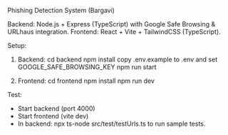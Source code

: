 Phishing Detection System (Bargavi)

Backend: Node.js + Express (TypeScript) with Google Safe Browsing & URLhaus integration.
Frontend: React + Vite + TailwindCSS (TypeScript).

Setup:
  1. Backend:
     cd backend
     npm install
     copy .env.example to .env and set GOOGLE_SAFE_BROWSING_KEY
     npm run start

  2. Frontend:
     cd frontend
     npm install
     npm run dev

Test:
  - Start backend (port 4000)
  - Start frontend (vite dev)
  - In backend: npx ts-node src/test/testUrls.ts to run sample tests.
